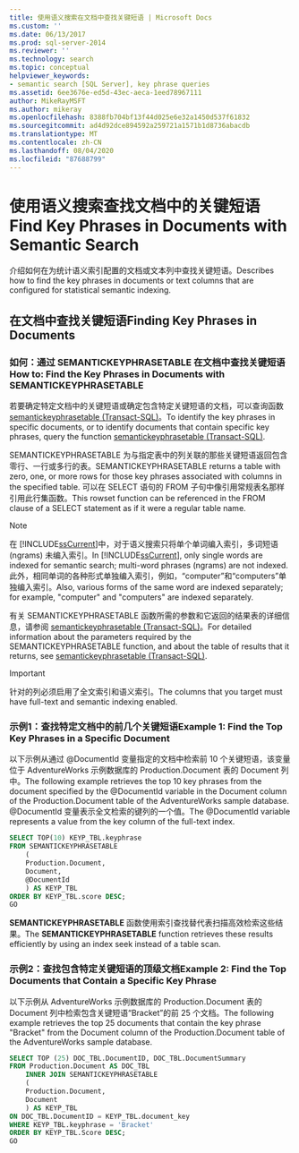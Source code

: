 ```yaml
---
title: 使用语义搜索在文档中查找关键短语 | Microsoft Docs
ms.custom: ''
ms.date: 06/13/2017
ms.prod: sql-server-2014
ms.reviewer: ''
ms.technology: search
ms.topic: conceptual
helpviewer_keywords:
- semantic search [SQL Server], key phrase queries
ms.assetid: 6ee3676e-ed5d-43ec-aeca-1eed78967111
author: MikeRayMSFT
ms.author: mikeray
ms.openlocfilehash: 8388fb704bf13f44d025e6e32a1450d537f61832
ms.sourcegitcommit: ad4d92dce894592a259721a1571b1d8736abacdb
ms.translationtype: MT
ms.contentlocale: zh-CN
ms.lasthandoff: 08/04/2020
ms.locfileid: "87688799"
---
```

# <a name="find-key-phrases-in-documents-with-semantic-search"></a><span data-ttu-id="caadb-102">使用语义搜索查找文档中的关键短语</span><span class="sxs-lookup"><span data-stu-id="caadb-102">Find Key Phrases in Documents with Semantic Search</span></span>
  <span data-ttu-id="caadb-103">介绍如何在为统计语义索引配置的文档或文本列中查找关键短语。</span><span class="sxs-lookup"><span data-stu-id="caadb-103">Describes how to find the key phrases in documents or text columns that are configured for statistical semantic indexing.</span></span>  
  
##  <a name="finding-key-phrases-in-documents"></a><a name="BasicsQueryKey"></a><span data-ttu-id="caadb-104">在文档中查找关键短语</span><span class="sxs-lookup"><span data-stu-id="caadb-104">Finding Key Phrases in Documents</span></span>  
  
###  <a name="how-to-find-the-key-phrases-in-documents-with-semantickeyphrasetable"></a><a name="howtofind"></a><span data-ttu-id="caadb-105">如何：通过 SEMANTICKEYPHRASETABLE 在文档中查找关键短语</span><span class="sxs-lookup"><span data-stu-id="caadb-105">How to: Find the Key Phrases in Documents with SEMANTICKEYPHRASETABLE</span></span>  
 <span data-ttu-id="caadb-106">若要确定特定文档中的关键短语或确定包含特定关键短语的文档，可以查询函数 [semantickeyphrasetable (Transact-SQL)](/sql/relational-databases/system-functions/semantickeyphrasetable-transact-sql)。</span><span class="sxs-lookup"><span data-stu-id="caadb-106">To identify the key phrases in specific documents, or to identify documents that contain specific key phrases, query the function [semantickeyphrasetable &#40;Transact-SQL&#41;](/sql/relational-databases/system-functions/semantickeyphrasetable-transact-sql).</span></span>  
  
 <span data-ttu-id="caadb-107">SEMANTICKEYPHRASETABLE 为与指定表中的列关联的那些关键短语返回包含零行、一行或多行的表。</span><span class="sxs-lookup"><span data-stu-id="caadb-107">SEMANTICKEYPHRASETABLE returns a table with zero, one, or more rows for those key phrases associated with columns in the specified table.</span></span> <span data-ttu-id="caadb-108">可以在 SELECT 语句的 FROM 子句中像引用常规表名那样引用此行集函数。</span><span class="sxs-lookup"><span data-stu-id="caadb-108">This rowset function can be referenced in the FROM clause of a SELECT statement as if it were a regular table name.</span></span>  
  
> [!NOTE]  
>  <span data-ttu-id="caadb-109">在 [!INCLUDE[ssCurrent](../../includes/sscurrent-md.md)]中，对于语义搜索只将单个单词编入索引，多词短语 (ngrams) 未编入索引。</span><span class="sxs-lookup"><span data-stu-id="caadb-109">In [!INCLUDE[ssCurrent](../../includes/sscurrent-md.md)], only single words are indexed for semantic search; multi-word phrases (ngrams) are not indexed.</span></span> <span data-ttu-id="caadb-110">此外，相同单词的各种形式单独编入索引，例如，“computer”和“computers”单独编入索引。</span><span class="sxs-lookup"><span data-stu-id="caadb-110">Also, various forms of the same word are indexed separately; for example, "computer" and "computers" are indexed separately.</span></span>  
  
 <span data-ttu-id="caadb-111">有关 SEMANTICKEYPHRASETABLE 函数所需的参数和它返回的结果表的详细信息，请参阅 [semantickeyphrasetable (Transact-SQL)](/sql/relational-databases/system-functions/semantickeyphrasetable-transact-sql)。</span><span class="sxs-lookup"><span data-stu-id="caadb-111">For detailed information about the parameters required by the SEMANTICKEYPHRASETABLE function, and about the table of results that it returns, see [semantickeyphrasetable &#40;Transact-SQL&#41;](/sql/relational-databases/system-functions/semantickeyphrasetable-transact-sql).</span></span>  
  
> [!IMPORTANT]  
>  <span data-ttu-id="caadb-112">针对的列必须启用了全文索引和语义索引。</span><span class="sxs-lookup"><span data-stu-id="caadb-112">The columns that you target must have full-text and semantic indexing enabled.</span></span>  
  
###  <a name="example-1-find-the-top-key-phrases-in-a-specific-document"></a><a name="HowToTopPhrases"></a><span data-ttu-id="caadb-113">示例1：查找特定文档中的前几个关键短语</span><span class="sxs-lookup"><span data-stu-id="caadb-113">Example 1: Find the Top Key Phrases in a Specific Document</span></span>  
 <span data-ttu-id="caadb-114">以下示例从通过 @DocumentId 变量指定的文档中检索前 10 个关键短语，该变量位于 AdventureWorks 示例数据库的 Production.Document 表的 Document 列中。</span><span class="sxs-lookup"><span data-stu-id="caadb-114">The following example retrieves the top 10 key phrases from the document specified by the @DocumentId variable in the Document column of the Production.Document table of the AdventureWorks sample database.</span></span> <span data-ttu-id="caadb-115">@DocumentId 变量表示全文检索的键列的一个值。</span><span class="sxs-lookup"><span data-stu-id="caadb-115">The @DocumentId variable represents a value from the key column of the full-text index.</span></span>  
  
```sql  
SELECT TOP(10) KEYP_TBL.keyphrase  
FROM SEMANTICKEYPHRASETABLE  
    (  
    Production.Document,  
    Document,  
    @DocumentId  
    ) AS KEYP_TBL  
ORDER BY KEYP_TBL.score DESC;  
GO  
```  
  
 <span data-ttu-id="caadb-116">**SEMANTICKEYPHRASETABLE** 函数使用索引查找替代表扫描高效检索这些结果。</span><span class="sxs-lookup"><span data-stu-id="caadb-116">The **SEMANTICKEYPHRASETABLE** function retrieves these results efficiently by using an index seek instead of a table scan.</span></span>  
  
###  <a name="example-2-find-the-top-documents-that-contain-a-specific-key-phrase"></a><a name="HowToTopDocuments"></a><span data-ttu-id="caadb-117">示例2：查找包含特定关键短语的顶级文档</span><span class="sxs-lookup"><span data-stu-id="caadb-117">Example 2: Find the Top Documents that Contain a Specific Key Phrase</span></span>  
 <span data-ttu-id="caadb-118">以下示例从 AdventureWorks 示例数据库的 Production.Document 表的 Document 列中检索包含关键短语“Bracket”的前 25 个文档。</span><span class="sxs-lookup"><span data-stu-id="caadb-118">The following example retrieves the top 25 documents that contain the key phrase "Bracket" from the Document column of the Production.Document table of the AdventureWorks sample database.</span></span>  
  
```sql  
SELECT TOP (25) DOC_TBL.DocumentID, DOC_TBL.DocumentSummary  
FROM Production.Document AS DOC_TBL  
    INNER JOIN SEMANTICKEYPHRASETABLE  
    (  
    Production.Document,  
    Document  
    ) AS KEYP_TBL  
ON DOC_TBL.DocumentID = KEYP_TBL.document_key  
WHERE KEYP_TBL.keyphrase = 'Bracket'  
ORDER BY KEYP_TBL.Score DESC;  
GO  
```  
  
  
